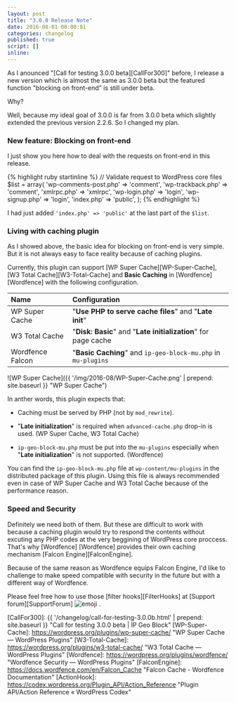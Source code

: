 ```yaml
---
layout: post
title: "3.0.0 Release Note"
date: 2016-08-01 00:00:01
categories: changelog
published: true
script: []
inline:
---
```


As I anounced "[Call for testing 3.0.0 beta][CallFor300]" before, I release a 
new version which is almost the same as 3.0.0 beta but the featured function 
"blocking on front-end" is still under beta.

Why?

Well, because my ideal goal of 3.0.0 is far from 3.0.0 beta which slightly 
extended the previous version 2.2.6. So I changed my plan.

<!--more-->

### New feature: Blocking on front-end ###

I just show you here how to deal with the requests on front-end in this 
release.

{% highlight ruby startinline %}
// Validate request to WordPress core files
$list = array(
    'wp-comments-post.php' => 'comment',
    'wp-trackback.php'     => 'comment',
    'xmlrpc.php'           => 'xmlrpc',
    'wp-login.php'         => 'login',
    'wp-signup.php'        => 'login',
    'index.php'            => 'public',
);
{% endhighlight %}

I had just added `'index.php' => 'public'` at the last part of the `$list`.

### Living with caching plugin ###

As I showed above, the basic idea for blocking on front-end is very simple.
But it is not always easy to face reality because of caching plugins.

Currently, this plugin can support 
  [WP Super Cache][WP-Super-Cache],
  [W3 Total Cache][W3-Total-Cache] and
  **Basic Caching** in [Wordfence][Wordfence]
with the following configuration.

| Name             | Configuration                                                  |
|:-----------------|:---------------------------------------------------------------|
| WP Super Cache   | "**Use PHP to serve cache files**" and "**Late init**"         |
| W3 Total Cache   | "**Disk: Basic**" and "**Late initialization**" for page cache |
| Wordfence Falcon | "**Basic Caching**" and `ip-geo-block-mu.php` in `mu-plugins`  |

![WP Super Cache]({{ '/img/2016-08/WP-Super-Cache.png' | prepend: site.baseurl }}
 "WP Super Cache")

In anther words, this plugin expects that:

- Caching must be served by PHP (not by `mod_rewrite`).

- "**Late initialization**" is required when `advanced-cache.php` drop-in
  is used. (WP Super Cache, W3 Total Cache)

- `ip-geo-block-mu.php` must be put into the `mu-plugins` especially when
  "**Late initialization**" is not supported. (Wordfence)

You can find the `ip-geo-block-mu.php` file at `wp-content/mu-plugins` in the 
distributed package of this plugin. Using this file is always recommended 
even in case of WP Super Cache and W3 Total Cache because of the performance 
reason.

### Speed and Security ###

Definitely we need both of them. But these are difficult to work with because 
a caching plugin would try to respond the contents without excuting any PHP 
codes at the very beggining of WordPress core proccess. That's why [Wordfence]
[Wordfence] provides their own caching mechanism [Falcon Engine][FalconEngine].

Because of the same reason as Wordfence equips Falcon Engine, I'd like to 
challenge to make speed compatible with security in the future but with a 
different way of Wordfence.

Please feel free how to use those [filter hooks][FilterHooks] at 
[Support forum][SupportForum] <span class="emoji">
![emoji](https://assets-cdn.github.com/images/icons/emoji/unicode/1f425.png)
</span>.

[IP-Geo-Block]:   https://wordpress.org/plugins/ip-geo-block/ "WordPress › IP Geo Block « WordPress Plugins"
[CallFor300]:     {{ '/changelog/call-for-testing-3.0.0b.html' | prepend: site.baseurl }} "Call for testing 3.0.0 beta | IP Geo Block"
[WP-Super-Cache]: https://wordpress.org/plugins/wp-super-cache/ "WP Super Cache &mdash; WordPress Plugins"
[W3-Total-Cache]: https://wordpress.org/plugins/w3-total-cache/ "W3 Total Cache &mdash; WordPress Plugins"
[Wordfence]:      https://wordpress.org/plugins/wordfence/ "Wordfence Security &mdash; WordPress Plugins"
[FalconEngine]:   https://docs.wordfence.com/en/Falcon_Cache "Falcon Cache - Wordfence Documentation"
[ActionHook]:     https://codex.wordpress.org/Plugin_API/Action_Reference "Plugin API/Action Reference &laquo; WordPress Codex"
